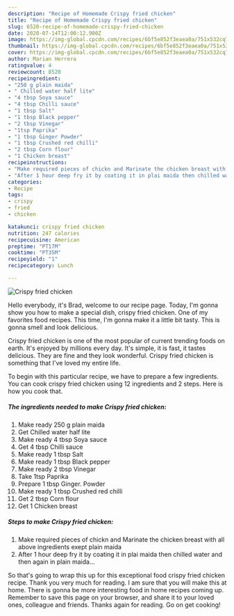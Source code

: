 ```yaml
---
description: "Recipe of Homemade Crispy fried chicken"
title: "Recipe of Homemade Crispy fried chicken"
slug: 6520-recipe-of-homemade-crispy-fried-chicken
date: 2020-07-14T12:00:12.900Z
image: https://img-global.cpcdn.com/recipes/6bf5e852f3eaea0a/751x532cq70/crispy-fried-chicken-recipe-main-photo.jpg
thumbnail: https://img-global.cpcdn.com/recipes/6bf5e852f3eaea0a/751x532cq70/crispy-fried-chicken-recipe-main-photo.jpg
cover: https://img-global.cpcdn.com/recipes/6bf5e852f3eaea0a/751x532cq70/crispy-fried-chicken-recipe-main-photo.jpg
author: Marian Herrera
ratingvalue: 4
reviewcount: 8520
recipeingredient:
- "250 g plain maida"
- " Chilled water half lite"
- "4 tbsp Soya sauce"
- "4 tbsp Chilli sauce"
- "1 tbsp Salt"
- "1 tbsp Black pepper"
- "2 tbsp Vinegar"
- "1tsp Paprika"
- "1 tbsp Ginger Powder"
- "1 tbsp Crushed red chilli"
- "2 tbsp Corn flour"
- "1 Chicken breast"
recipeinstructions:
- "Make required pieces of chickn and Marinate the chicken breast with all above ingredients exept plain maida"
- "After 1 hour deep fry it by coating it in plai maida then chilled water and then again in plain maida..."
categories:
- Recipe
tags:
- crispy
- fried
- chicken

katakunci: crispy fried chicken 
nutrition: 247 calories
recipecuisine: American
preptime: "PT17M"
cooktime: "PT35M"
recipeyield: "1"
recipecategory: Lunch

---
```



![Crispy fried chicken](https://img-global.cpcdn.com/recipes/6bf5e852f3eaea0a/751x532cq70/crispy-fried-chicken-recipe-main-photo.jpg)

Hello everybody, it's Brad, welcome to our recipe page. Today, I'm gonna show you how to make a special dish, crispy fried chicken. One of my favorites food recipes. This time, I'm gonna make it a little bit tasty. This is gonna smell and look delicious.

Crispy fried chicken is one of the most popular of current trending foods on earth. It's enjoyed by millions every day. It's simple, it is fast, it tastes delicious. They are fine and they look wonderful. Crispy fried chicken is something that I've loved my entire life.




To begin with this particular recipe, we have to prepare a few ingredients. You can cook crispy fried chicken using 12 ingredients and 2 steps. Here is how you cook that.

<!--inarticleads1-->

##### The ingredients needed to make Crispy fried chicken:

1. Make ready 250 g plain maida
1. Get  Chilled water half lite
1. Make ready 4 tbsp Soya sauce
1. Get 4 tbsp Chilli sauce
1. Make ready 1 tbsp Salt
1. Make ready 1 tbsp Black pepper
1. Make ready 2 tbsp Vinegar
1. Take 1tsp Paprika
1. Prepare 1 tbsp Ginger. Powder
1. Make ready 1 tbsp Crushed red chilli
1. Get 2 tbsp Corn flour
1. Get 1 Chicken breast




<!--inarticleads2-->

##### Steps to make Crispy fried chicken:

1. Make required pieces of chickn and Marinate the chicken breast with all above ingredients exept plain maida
1. After 1 hour deep fry it by coating it in plai maida then chilled water and then again in plain maida...




So that's going to wrap this up for this exceptional food crispy fried chicken recipe. Thank you very much for reading. I am sure that you will make this at home. There is gonna be more interesting food in home recipes coming up. Remember to save this page on your browser, and share it to your loved ones, colleague and friends. Thanks again for reading. Go on get cooking!
